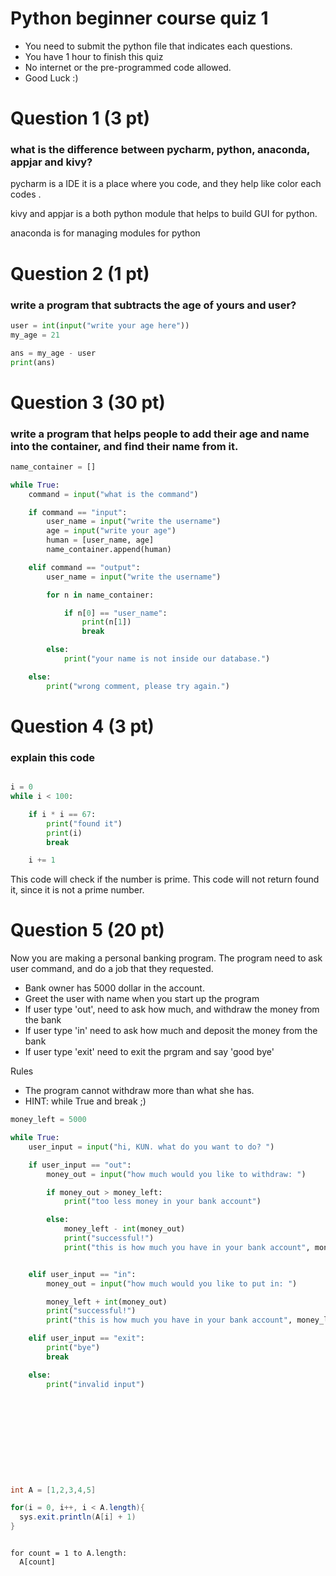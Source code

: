 # Python beginner course quiz 1

- You need to submit the python file that indicates each questions.
- You have 1 hour to finish this quiz
- No internet or the pre-programmed code allowed.
- Good Luck :)

# Question 1 (3 pt)
### what is the difference between pycharm, python, anaconda, appjar and kivy?
pycharm is a IDE it is a place where you code, and they help like color each codes .

kivy and appjar is a both python module that helps to build GUI for python.

anaconda is for managing modules for python

# Question 2 (1 pt)
### write a program that subtracts the age of yours and user?

```python
user = int(input("write your age here"))
my_age = 21

ans = my_age - user
print(ans)

```

# Question 3 (30 pt)
### write a program that helps people to add their age and name into the container, and find their name from it.


```python
name_container = []

while True:
    command = input("what is the command")

    if command == "input":
        user_name = input("write the username")
        age = input("write your age")
        human = [user_name, age]
        name_container.append(human)

    elif command == "output":
        user_name = input("write the username")

        for n in name_container:

            if n[0] == "user_name":
                print(n[1])
                break

        else:
            print("your name is not inside our database.")

    else:
        print("wrong comment, please try again.")
```


# Question 4 (3 pt)
### explain this code

```python

i = 0
while i < 100:

    if i * i == 67:
        print("found it")
        print(i)
        break

    i += 1

```

This code will check if the number is prime.
This code will not return found it, since it is not a prime number.

# Question 5 (20 pt)
Now you are making a personal banking program.
The program need to ask user command, and do a job that they requested.

- Bank owner has 5000 dollar in the account.
- Greet the user with name when you start up the program
- If user type 'out', need to ask how much, and withdraw the money from the bank
- If user type 'in' need to ask how much and deposit the money from the bank
- If user type 'exit' need to exit the prgram and say 'good bye'

Rules
- The program cannot withdraw more than what she has.
- HINT: while True and break ;)

```python
money_left = 5000

while True:
    user_input = input("hi, KUN. what do you want to do? ")

    if user_input == "out":
        money_out = input("how much would you like to withdraw: ")

        if money_out > money_left:
            print("too less money in your bank account")

        else:
            money_left - int(money_out)
            print("successful!")
            print("this is how much you have in your bank account", money_left)


    elif user_input == "in":
        money_out = input("how much would you like to put in: ")

        money_left + int(money_out)
        print("successful!")
        print("this is how much you have in your bank account", money_left)

    elif user_input == "exit":
        print("bye")
        break

    else:
        print("invalid input")



```

```python










```


```java
int A = [1,2,3,4,5]

for(i = 0, i++, i < A.length){
  sys.exit.println(A[i] + 1)
}
```

```HSC

for count = 1 to A.length:
  A[count]

```
